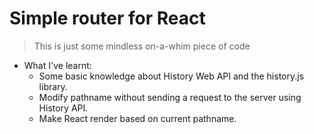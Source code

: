 # Simple router for React
> This is just some mindless on-a-whim piece of code
* What I've learnt:
    * Some basic knowledge about History Web API and the history.js library.
    * Modify pathname without sending a request to the server using History API.
    *  Make React render based on current pathname.
